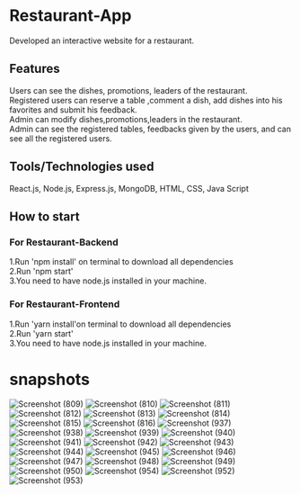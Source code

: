 # Restaurant-App
Developed an interactive  website for a restaurant.
## Features
Users can see the dishes, promotions, leaders of the restaurant.<br/>
Registered users can reserve a table ,comment a dish, add dishes into his favorites and submit his feedback.<br/>
Admin can modify dishes,promotions,leaders in the restaurant.<br/>
Admin can see the registered tables, feedbacks given by the users, and can see all the registered users.
## Tools/Technologies used
React.js, Node.js, Express.js, MongoDB, HTML, CSS, Java Script
## How to start
### For Restaurant-Backend
1.Run 'npm install' on terminal to download all dependencies<br/>
2.Run 'npm start'<br/>
3.You need to have node.js installed in your machine.
### For Restaurant-Frontend
1.Run 'yarn install'on terminal to download all dependencies<br/>
2.Run 'yarn start'<br/>
3.You need to have node.js installed in your machine.
# snapshots
![Screenshot (809)](https://user-images.githubusercontent.com/64676780/131870538-dce7c001-7537-4310-8353-ff9216d4e57e.png)
![Screenshot (810)](https://user-images.githubusercontent.com/64676780/131870536-5f7b7565-c137-4406-8b74-755f66d03c2a.png)
![Screenshot (811)](https://user-images.githubusercontent.com/64676780/131870532-5087aa74-1582-4c33-99ef-520cbf16c7ea.png)
![Screenshot (812)](https://user-images.githubusercontent.com/64676780/131870528-5a2089ba-7276-4c29-8d7a-8b2112c8a7f6.png)
![Screenshot (813)](https://user-images.githubusercontent.com/64676780/131870522-6883cbc4-587d-4aaa-8d41-30ff8ee5c2a0.png)
![Screenshot (814)](https://user-images.githubusercontent.com/64676780/131870516-c2687895-6a28-481a-ae58-e919b1396559.png)
![Screenshot (815)](https://user-images.githubusercontent.com/64676780/131870512-d06e6f00-7144-4355-b63a-917db36893f9.png)
![Screenshot (816)](https://user-images.githubusercontent.com/64676780/131870510-6b2eb405-1323-4677-9f0e-2c707908dd95.png)
![Screenshot (937)](https://user-images.githubusercontent.com/64676780/132082463-bbbe0ce4-0503-439b-8d12-430bb262ed70.png)
![Screenshot (938)](https://user-images.githubusercontent.com/64676780/132082464-64db7574-d30a-4539-b80c-80a84e198c61.png)
![Screenshot (939)](https://user-images.githubusercontent.com/64676780/132082467-0550f15c-8b38-493e-bcf5-9d8c68fb718a.png)
![Screenshot (940)](https://user-images.githubusercontent.com/64676780/132082468-38fd5885-174b-4df0-9585-af61947ce909.png)
![Screenshot (941)](https://user-images.githubusercontent.com/64676780/132082470-2637a42e-acf8-4d74-b2ea-fadef8c1bb07.png)
![Screenshot (942)](https://user-images.githubusercontent.com/64676780/132082471-f3482691-62dd-4d02-ab91-3ce3805a8e8b.png)
![Screenshot (943)](https://user-images.githubusercontent.com/64676780/132082472-dddd8066-0f25-49e4-ba02-745559406aca.png)
![Screenshot (944)](https://user-images.githubusercontent.com/64676780/132082473-1b73c355-5160-4afc-b8b0-b36de163f015.png)
![Screenshot (945)](https://user-images.githubusercontent.com/64676780/132082474-93c48ffa-a4b6-4edc-a916-eedb3e5c73ca.png)
![Screenshot (946)](https://user-images.githubusercontent.com/64676780/132082453-fdc87da7-a628-43a2-afd5-71a726bd8919.png)
![Screenshot (947)](https://user-images.githubusercontent.com/64676780/132082454-798d587c-a320-4fd7-a76e-2369e37d5d32.png)
![Screenshot (948)](https://user-images.githubusercontent.com/64676780/132082456-728fa4a0-7ebd-44f4-b90b-140f29b71bfe.png)
![Screenshot (949)](https://user-images.githubusercontent.com/64676780/132082457-a054cfee-ee9d-4b66-b7d2-4effc45486f5.png)
![Screenshot (950)](https://user-images.githubusercontent.com/64676780/132082458-9a4d0ac5-a276-4eba-b84d-99d07c2cf146.png)
![Screenshot (954)](https://user-images.githubusercontent.com/64676780/132083083-8641e99a-38b3-477f-9eaa-08cf7ccc9d2c.png)
![Screenshot (952)](https://user-images.githubusercontent.com/64676780/132082460-992e9d03-31c3-4405-b0c1-be5b98a923ae.png)
![Screenshot (953)](https://user-images.githubusercontent.com/64676780/132082461-1292014a-8436-4450-88f4-8374193e7d47.png)

